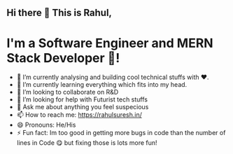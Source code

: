  <h2>Hi there 👋 This is Rahul,</h2>
 
 <h1>I'm a Software Engineer and MERN Stack Developer 🔄!</h1>


- 🔭 I’m currently analysing and building cool technical stuffs with ❤.
- 🌱 I’m currently learning everything which fits into my head.
- 👯 I’m looking to collaborate on R&D
- 🤔 I’m looking for help with Futurist tech stuffs
- 💬 Ask me about anything you feel suspecious
- 📫 How to reach me: https://rahulsuresh.in/
- 😄 Pronouns: He/His
- ⚡ Fun fact: Im too good in getting more bugs in code than the number of lines in Code 😋 but fixing those is lots more fun!

